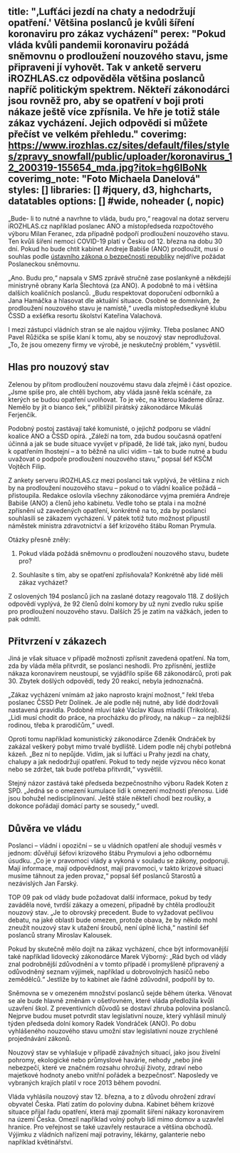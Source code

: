 title: "‚Lufťáci jezdí na chaty a nedodržují opatření.' Většina poslanců je kvůli šíření koronaviru pro zákaz vycházení"
perex: "Pokud vláda kvůli pandemii koronaviru požádá sněmovnu o prodloužení nouzového stavu, jsme připraveni jí vyhovět. Tak v anketě serveru iROZHLAS.cz odpověděla většina poslanců napříč politickým spektrem. Někteří zákonodárci jsou rovněž pro, aby se opatření v boji proti nákaze ještě více zpřísnila. Ve hře je totiž stále zákaz vycházení. Jejich odpovědi si můžete přečíst ve velkém přehledu."
coverimg: https://www.irozhlas.cz/sites/default/files/styles/zpravy_snowfall/public/uploader/koronavirus_12_200319-155654_mda.jpg?itok=hg6IBoNk
coverimg_note: "Foto Michaela Danelová"
styles: []
libraries: [] #jquery, d3, highcharts, datatables
options: [] #wide, noheader (, nopic)
---

„Bude- li to nutné a navrhne to vláda, budu pro,“ reagoval na dotaz serveru iROZHLAS.cz například poslanec ANO a místopředseda rozpočtového výboru Milan Feranec, zda případně podpoří prodloužení nouzového stavu. Ten kvůli šíření nemoci COVID-19 platí v Česku od 12. března na dobu 30 dní. Pokud ho bude chtít kabinet Andreje Babiše (ANO) prodloužit, musí o souhlas podle [ústavního zákona o bezpečnosti republiky](https://www.zakonyprolidi.cz/cs/1998-110) nejdříve požádat Poslaneckou sněmovnu.

„Ano. Budu pro,“ napsala v SMS zprávě stručně zase poslankyně a někdejší ministryně obrany Karla Šlechtová (za ANO). A podobně to má i většina dalších koaličních poslanců. „Budu respektovat doporučení odborníků a Jana Hamáčka a hlasovat dle aktuální situace. Osobně se domnívám, že prodloužení nouzového stavu je namístě,“ uvedla místopředsedkyně klubu ČSSD a exšéfka resortu školství Kateřina Valachová.

I mezi zástupci vládních stran se ale najdou výjimky. Třeba poslanec ANO Pavel Růžička se spíše klaní k tomu, aby se nouzový stav neprodlužoval. „To, že jsou omezeny firmy ve výrobě, je neskutečný problém,“ vysvětlil. 

## Hlas pro nouzový stav

Zelenou by přitom prodloužení nouzovému stavu dala zřejmě i část opozice. „Jsme spíše pro, ale chtěli bychom, aby vláda jasně řekla scénáře, za kterých se budou opatření uvolňovat. To je věc, na kterou klademe důraz. Nemělo by jít o bianco šek,“ přiblížil pirátský zákonodárce Mikuláš Ferjenčík.

Podobný postoj zastávají také komunisté, o jejichž podporu se vládní koalice ANO a ČSSD opírá. „Záleží na tom, zda budou současná opatření účinná a jak se bude situace vyvíjet v případě, že lidé tak, jako nyní, budou k opatřením lhostejní – a to běžně na ulici vidím – tak to bude nutné a budu uvažovat o podpoře prodloužení nouzového stavu,“ popsal šéf KSČM Vojtěch Filip.

<!--[[ZPRAVY_ARTICLE_PLACEHOLDER:2]]-->

Z ankety serveru iROZHLAS.cz mezi poslanci tak vyplývá, že většina z nich by na prodloužení nouzového stavu – pokud o to vládní koalice požádá – přistoupila. Redakce oslovila všechny zákonodárce vyjma premiéra Andreje Babiše (ANO) a členů jeho kabinetu. Vedle toho se ptala i na možné zpřísnění už zavedených opatření, konkrétně na to, zda by poslanci souhlasili se zákazem vycházení. V pátek totiž tuto možnost připustil náměstek ministra zdravotnictví a šéf krizového štábu Roman Prymula.

Otázky přesně zněly:

1. Pokud vláda požádá sněmovnu o prodloužení nouzového stavu, budete pro?

2. Souhlasíte s tím, aby se opatření zpřísňovala? Konkrétně aby lidé měli zákaz vycházet?

Z oslovených 194 poslanců jich na zaslané dotazy reagovalo 118. Z došlých odpovědí vyplývá, že 92 členů dolní komory by už nyní zvedlo ruku spíše pro prodloužení nouzového stavu. Dalších 25 je zatím na vážkách, jeden to pak odmítl.

## Přitvrzení v zákazech

Jiná je však situace v případě možnosti zpřísnit zavedená opatření. Na tom, zda by vláda měla přitvrdit, se poslanci neshodli. Pro zpřísnění, jestliže nákaza koronavirem neustoupí, se vyjádřilo spíše 68 zákonodárců, proti pak 30. Zbytek došlých odpovědí, tedy 20 reakcí, nebyla jednoznačná.

„Zákaz vycházení vnímám až jako naprosto krajní možnost,“ řekl třeba poslanec ČSSD Petr Dolínek. Je ale podle něj nutné, aby lidé dodržovali nastavená pravidla. Podobně mluví také Václav Klaus mladší (Trikolóra). „Lidi musí chodit do práce, na procházku do přírody, na nákup – za nejbližší rodinou, třeba k prarodičům,“ uvedl.

<wide>
  <div id="anketa-wrapper"></div>
</wide>

Oproti tomu například komunistický zákonodárce Zdeněk Ondráček by zakázal veškerý pobyt mimo trvalé bydliště. Lidem podle něj chybí potřebná kázeň. „Bez ní to nepůjde. Vidím, jak si lufťáci u Prahy jezdí na chaty, chalupy a jak nedodržují opatření. Pokud to tedy nejde výzvou něco konat nebo se zdržet, tak bude potřeba přitvrdit,“ vysvětlil.

Stejný názor zastává také předseda bezpečnostního výboru Radek Koten z SPD. „Jedná se o omezení kumulace lidí k omezení možnosti přenosu. Lidé jsou bohužel nedisciplinovaní. Ještě stále někteří chodí bez roušky, a dokonce pořádají domácí party se sousedy,“ uvedl.

## Důvěra ve vládu

Poslanci – vládní i opoziční – se u vládních opatření ale shodují vesměs v jednom: důvěřují šéfovi krizového štábu Prymulovi a jeho odbornému úsudku. „Co je v pravomoci vlády a vykoná v souladu se zákony, podporuji. Mají informace, mají odpovědnost, mají pravomoci, v takto krizové situaci musíme táhnout za jeden provaz,“ popsal šéf poslanců Starostů a nezávislých Jan Farský.

TOP 09 pak od vlády bude požadovat další informace, pokud by tedy zaváděla nové, tvrdší zákazy a omezení, případně by chtěla prodloužit nouzový stav. „Je to obrovský precedent. Bude to vyžadovat pečlivou debatu, na jaké oblasti bude omezen, protože obava, že by někdo mohl zneužít nouzový stav k utažení šroubů, není úplně lichá,“ nastínil šéf poslanců strany Miroslav Kalousek.

Pokud by skutečně mělo dojít na zákaz vycházení, chce být informovanější také například lidovecký zákonodárce Marek Výborný: „Rád bych od vlády znal podrobnější zdůvodnění a v tomto případě i promyšleně připravený a odůvodněný seznam výjimek, například u dobrovolných hasičů nebo zemědělců.“ Jestliže by to kabinet ale řádně zdůvodnil, podpořil by to.

Sněmovna se v omezeném množství poslanců sejde během úterka. Věnovat se ale bude hlavně změnám v ošetřovném, které vláda předložila kvůli uzavření škol. Z preventivních důvodů se dostaví zhruba polovina poslanců. Nejprve budou muset potvrdit stav legislativní nouze, který vyhlásil minulý týden předseda dolní komory Radek Vondráček (ANO). Po dobu vyhlášeného nouzového stavu umožní stav legislativní nouze zrychlené projednávání zákonů.

Nouzový stav se vyhlašuje v případě závažných situací, jako jsou živelní pohromy, ekologické nebo průmyslové havárie, nehody „nebo jiné nebezpečí, které ve značném rozsahu ohrožují životy, zdraví nebo majetkové hodnoty anebo vnitřní pořádek a bezpečnost“. Naposledy ve vybraných krajích platil v roce 2013 během povodní.

Vláda vyhlásila nouzový stav 12. března, a to z důvodu ohrožení zdraví obyvatel Česka. Platí zatím do poloviny dubna. Kabinet během krizové situace přijal řadu opatření, která mají zpomalit šíření nákazy koronavirem na území Česka. Omezil například volný pohyb lidí mimo domov a uzavřel hranice. Pro veřejnost se také uzavřely restaurace a většina obchodů. Výjimku z vládních nařízení mají potraviny, lékárny, galanterie nebo například květinářství.